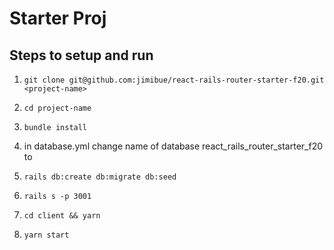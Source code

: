 # Starter Proj

## Steps to setup and run

1. `git clone git@github.com:jimibue/react-rails-router-starter-f20.git <project-name>`

2. `cd project-name`
3. `bundle install`
4. in database.yml change name of database react_rails_router_starter_f20 to **<project-name>**
5. `rails db:create db:migrate db:seed`
6. `rails s -p 3001`

7. `cd client && yarn`
8. `yarn start`
